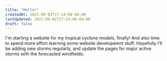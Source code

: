 ```yaml
---
title: "Hello!"
createdAt: 2021-09-02T17:14:08-04:00
lastUpdated: 2021-09-02T17:14:08-04:00
draft: false
---
```


I'm starting a website for my tropical cyclone models, finally! And also time to spend more effort learning some website developemnt stuff.  Hopefully I'll be adding new storms regularly, and update the pages for major active storms with the forecasted windfields.